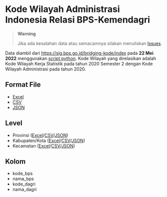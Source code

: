# Kode Wilayah Administrasi Indonesia Relasi BPS-Kemendagri

> **Warning**
>
> Jika ada kesalahan data atau semacamnya silakan menuliskan [Issues](https://github.com/zakiego/Kode-Wilayah-Administrasi-Indonesia-Relasi-BPS-Kemendagri/issues).

Data diambil dari https://sig.bps.go.id/bridging-kode/index pada **22 Mei 2022** menggunakan [script python](/scripts).
Kode Wilayah yang direlasikan adalah Kode Wilayah Kerja Statistik pada tahun 2020 Semester 2 dengan Kode Wilayah Administrasi pada tahun 2020.

## Format File

- [Excel](/excel/)
- [CSV](/csv/)
- [JSON](/json/)

## Level

- Provinsi ([Excel](/excel/provinsi.xlsx)/[CSV](/csv/provinsi.csv)/[JSON](/json/provinsi.json))
- Kabupaten/Kota ([Excel](/excel/kabkota.xlsx)/[CSV](/csv/kabkota.csv)/[JSON](/json/kabkota.json))
- Kecamatan ([Excel](/excel/kecamatan.xlsx)/[CSV](/csv/kecamatan.csv)/[JSON](/json/kecamatan.json))

## Kolom

- kode_bps
- nama_bps
- kode_dagri
- nama_dagri
